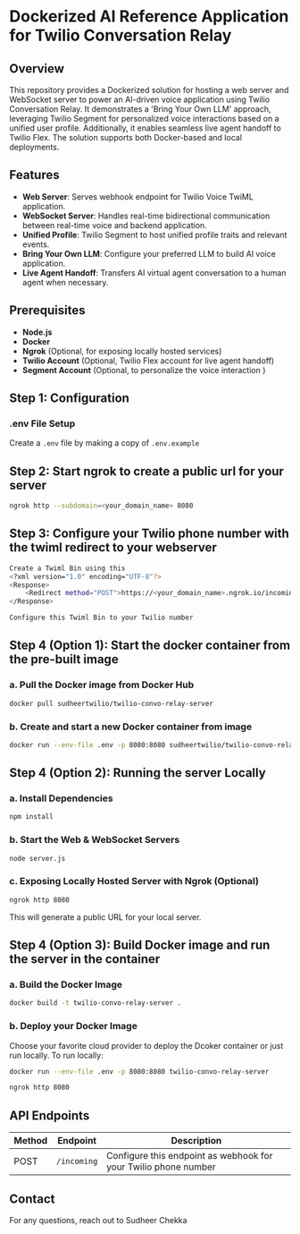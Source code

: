 # Dockerized AI Reference Application for Twilio Conversation Relay

## Overview
This repository provides a Dockerized solution for hosting a web server and WebSocket server to power an AI-driven voice application using Twilio Conversation Relay. It demonstrates a 'Bring Your Own LLM' approach, leveraging Twilio Segment for personalized voice interactions based on a unified user profile. Additionally, it enables seamless live agent handoff to Twilio Flex. The solution supports both Docker-based and local deployments.


## Features
- **Web Server**: Serves webhook endpoint for Twilio Voice TwiML application.
- **WebSocket Server**: Handles real-time bidirectional communication between real-time voice and backend application.
- **Unified Profile**: Twilio Segment to host unified profile traits and relevant events.
- **Bring Your Own LLM**: Configure your preferred LLM to build AI voice application.
- **Live Agent Handoff**: Transfers AI virtual agent conversation to a human agent when necessary.

## Prerequisites
- **Node.js**
- **Docker**
- **Ngrok** (Optional, for exposing locally hosted services)
- **Twilio Account** (Optional, Twilio Flex account for live agent handoff)
- **Segment Account** (Optional, to personalize the voice interaction )

## Step 1: Configuration
### **.env File Setup**
Create a `.env` file by making a copy of `.env.example`

## Step 2: Start ngrok to create a public url for your server
```sh
ngrok http --subdomain=<your_domain_name> 8080
```

## Step 3: Configure your Twilio phone number with the twiml redirect to your webserver
```sh
Create a Twiml Bin using this
<?xml version="1.0" encoding="UTF-8"?>
<Response>
    <Redirect method="POST">https://<your_domain_name>.ngrok.io/incoming</Redirect>
</Response>

Configure this Twiml Bin to your Twilio number
```



## Step 4 (Option 1): Start the docker container from the pre-built image
### **a. Pull the Docker image from Docker Hub**
```sh
docker pull sudheertwilio/twilio-convo-relay-server
```

### **b. Create and start a new Docker container from image**
```sh
docker run --env-file .env -p 8080:8080 sudheertwilio/twilio-convo-relay-server
```

## Step 4 (Option 2): Running the server Locally
### **a. Install Dependencies**
```sh
npm install
```

### **b. Start the Web & WebSocket Servers**
```sh
node server.js
```
### **c. Exposing Locally Hosted Server with Ngrok (Optional)**
```sh
ngrok http 8080
```
This will generate a public URL for your local server.

## Step 4 (Option 3): Build Docker image and run the server in the container
### **a. Build the Docker Image**
```sh
docker build -t twilio-convo-relay-server .
```
### **b. Deploy your Docker Image**
Choose your favorite cloud provider to deploy the Dcoker container or just run locally. To run locally:

```sh
docker run --env-file .env -p 8080:8080 twilio-convo-relay-server

ngrok http 8080
```



## API Endpoints
| Method | Endpoint        | Description |
|--------|---------------|-------------|
| POST   | `/incoming`    | Configure this endpoint as webhook for your Twilio phone number |


## Contact
For any questions, reach out to Sudheer Chekka

